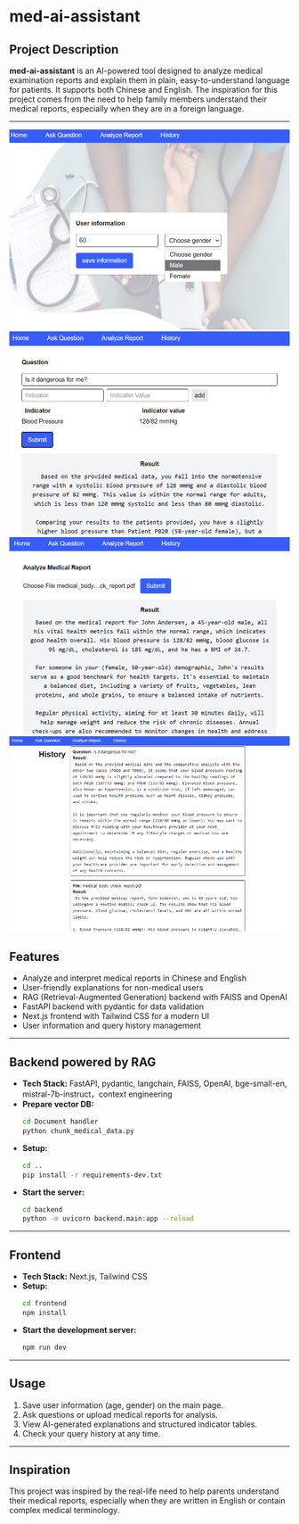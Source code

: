 # med-ai-assistant

## Project Description

**med-ai-assistant** is an AI-powered tool designed to analyze medical examination reports and explain them in plain, easy-to-understand language for patients. It supports both Chinese and English. The inspiration for this project comes from the need to help family members understand their medical reports, especially when they are in a foreign language.

---

![alt text](1.png)
![alt text](2.png)
![alt text](3.png)
![alt text](4.png)

## Features

- Analyze and interpret medical reports in Chinese and English
- User-friendly explanations for non-medical users
- RAG (Retrieval-Augmented Generation) backend with FAISS and OpenAI
- FastAPI backend with pydantic for data validation
- Next.js frontend with Tailwind CSS for a modern UI
- User information and query history management

---

## Backend powered by RAG

- **Tech Stack:** FastAPI, pydantic, langchain, FAISS, OpenAI, bge-small-en, mistral-7b-instruct，context engineering
- **Prepare vector DB:**
  ```bash
  cd Document handler
  python chunk_medical_data.py
  ```
- **Setup:**
  ```bash
  cd ..
  pip install -r requirements-dev.txt
  ```
- **Start the server:**
  ```bash
  cd backend
  python -m uvicorn backend.main:app --reload
  ```

---

## Frontend

- **Tech Stack:** Next.js, Tailwind CSS
- **Setup:**
  ```bash
  cd frontend
  npm install
  ```
- **Start the development server:**
  ```bash
  npm run dev
  ```

---

## Usage

1. Save user information (age, gender) on the main page.
2. Ask questions or upload medical reports for analysis.
3. View AI-generated explanations and structured indicator tables.
4. Check your query history at any time.

---

## Inspiration

This project was inspired by the real-life need to help parents understand their medical reports, especially when they are written in English or contain complex medical terminology.
